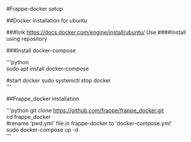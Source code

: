 #Frappe-docker setup

##Docker installation for ubuntu

###link
https://docs.docker.com/engine/install/ubuntu/
Use ####Install using repository 

###Install docker-compose

'''python   
sudo apt install docker-compose

#start docker
sudo systemctl stop docker   
'''

##Frappe_docker installation

'''python 
git clone https://github.com/frappe/frappe_docker.git  
cd frappe_docker  
#rename 'pwd.yml' file in frappe-docker to 'docker-compose.yml'   
sudo docker-compose up -d   
'''

